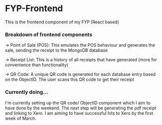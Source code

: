 # FYP-Frontend
This is the frontend component of my FYP (React based)

### Breakdown of frontend components
-> Point of Sale (POS): This emulates the POS behaviour and generates the sale, sending the receipt to the MongoDB database

-> Receipt List: This is a history of all receipts that have generated (more for convenience than functionality)

-> QR Code: A unique QR code is generated for each database entry based on the ObjectID. The user scans this QR code to get their receipt

### Currently doing...
I'm currently setting up the QR code/ ObjectID component which I aim to have done by the weekend. The next step will be generating the pdf receipt and linking to Xero. I am aiming to have successful hits to Xero by the first week of March.

